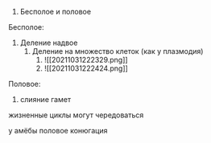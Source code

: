 1. Бесполое и половое

Бесполое:
1. Деление надвое
	1. Деление на множество клеток (как у плазмодия)
		1. ![[20211031222329.png]]
		2. ![[20211031222424.png]]

Половое: 
1. слияние гамет


жизненные циклы могут чередоваться

у амёбы половое конюгация